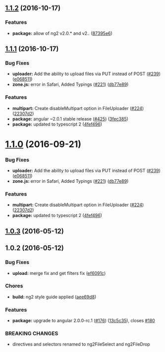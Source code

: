 <a name="1.1.2"></a>
## [1.1.2](https://github.com/valor-software/ng2-file-upload/compare/v1.1.1...v1.1.2) (2016-10-17)


### Features

* **package:** allow of ng2 v2.0.* and v2.*.* ([87395e6](https://github.com/valor-software/ng2-file-upload/commit/87395e6))



<a name="1.1.1"></a>
## [1.1.1](https://github.com/valor-software/ng2-file-upload/compare/v1.0.3...v1.1.1) (2016-10-17)


### Bug Fixes

* **uploader:** Add the ability to upload files via PUT instead of POST ([#239](https://github.com/valor-software/ng2-file-upload/issues/239)) ([e068511](https://github.com/valor-software/ng2-file-upload/commit/e068511))
* **zone.js:**  error in Safari, Added Typings ([#221](https://github.com/valor-software/ng2-file-upload/issues/221)) ([db77e89](https://github.com/valor-software/ng2-file-upload/commit/db77e89))


### Features

* **multipart:** Create disableMultipart option in FileUploader ([#224](https://github.com/valor-software/ng2-file-upload/issues/224)) ([22307d2](https://github.com/valor-software/ng2-file-upload/commit/22307d2))
* **package:** angular ~2.0.1 stable release ([#425](https://github.com/valor-software/ng2-file-upload/issues/425)) ([3fec385](https://github.com/valor-software/ng2-file-upload/commit/3fec385))
* **package:** updated to typescript 2 ([4fef496](https://github.com/valor-software/ng2-file-upload/commit/4fef496))



<a name="1.1.0"></a>
# [1.1.0](https://github.com/valor-software/ng2-file-upload/compare/v1.0.3...v1.1.0) (2016-09-21)


### Bug Fixes

* **uploader:** Add the ability to upload files via PUT instead of POST ([#239](https://github.com/valor-software/ng2-file-upload/issues/239)) ([e068511](https://github.com/valor-software/ng2-file-upload/commit/e068511))
* **zone.js:**  error in Safari, Added Typings ([#221](https://github.com/valor-software/ng2-file-upload/issues/221)) ([db77e89](https://github.com/valor-software/ng2-file-upload/commit/db77e89))


### Features

* **multipart:** Create disableMultipart option in FileUploader ([#224](https://github.com/valor-software/ng2-file-upload/issues/224)) ([22307d2](https://github.com/valor-software/ng2-file-upload/commit/22307d2))
* **package:** updated to typescript 2 ([4fef496](https://github.com/valor-software/ng2-file-upload/commit/4fef496))



<a name="1.0.3"></a>
## [1.0.3](https://github.com/valor-software/ng2-file-upload/compare/v1.0.2...v1.0.3) (2016-05-12)



<a name="1.0.2"></a>
## 1.0.2 (2016-05-12)


### Bug Fixes

* **upload:** merge fix and get filters fix ([ef6091c](https://github.com/valor-software/ng2-file-upload/commit/ef6091c))


### Chores

* **build:** ng2 style guide applied ([aee69d8](https://github.com/valor-software/ng2-file-upload/commit/aee69d8))


### Features

* **package:** upgrade to angular 2.0.0-rc.1 ([#176](https://github.com/valor-software/ng2-file-upload/issues/176)) ([13c5c35](https://github.com/valor-software/ng2-file-upload/commit/13c5c35)), closes [#180](https://github.com/valor-software/ng2-file-upload/issues/180)


### BREAKING CHANGES

- directives and selectors renamed to ng2FileSelect and ng2FileDrop



